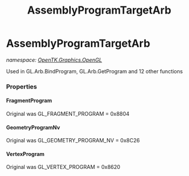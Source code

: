 ﻿---
title: AssemblyProgramTargetArb
---

# AssemblyProgramTargetArb
_namespace: [OpenTK.Graphics.OpenGL](N-OpenTK.Graphics.OpenGL.html)_

Used in GL.Arb.BindProgram, GL.Arb.GetProgram and 12 other functions



### Properties

#### FragmentProgram
Original was GL_FRAGMENT_PROGRAM = 0x8804
#### GeometryProgramNv
Original was GL_GEOMETRY_PROGRAM_NV = 0x8C26
#### VertexProgram
Original was GL_VERTEX_PROGRAM = 0x8620

